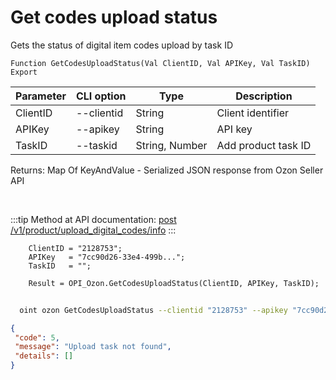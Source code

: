 ﻿---
sidebar_position: 19
---

# Get codes upload status
 Gets the status of digital item codes upload by task ID



`Function GetCodesUploadStatus(Val ClientID, Val APIKey, Val TaskID) Export`

  | Parameter | CLI option | Type | Description |
  |-|-|-|-|
  | ClientID | --clientid | String | Client identifier |
  | APIKey | --apikey | String | API key |
  | TaskID | --taskid | String, Number | Add product task ID |

  
  Returns:  Map Of KeyAndValue - Serialized JSON response from Ozon Seller API

<br/>

:::tip
Method at API documentation: [post /v1/product/upload_digital_codes/info](https://docs.ozon.ru/api/seller/#operation/ProductAPI_UploadDigitalCodeInfo)
:::
<br/>


```bsl title="Code example"
    ClientID = "2128753";
    APIKey   = "7cc90d26-33e4-499b...";
    TaskID   = "";

    Result = OPI_Ozon.GetCodesUploadStatus(ClientID, APIKey, TaskID);
```



```sh title="CLI command example"
    
  oint ozon GetCodesUploadStatus --clientid "2128753" --apikey "7cc90d26-33e4-499b..." --taskid %taskid%

```

```json title="Result"
{
 "code": 5,
 "message": "Upload task not found",
 "details": []
}
```
